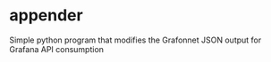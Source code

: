 # appender
Simple python program that modifies the Grafonnet JSON output for Grafana API consumption
